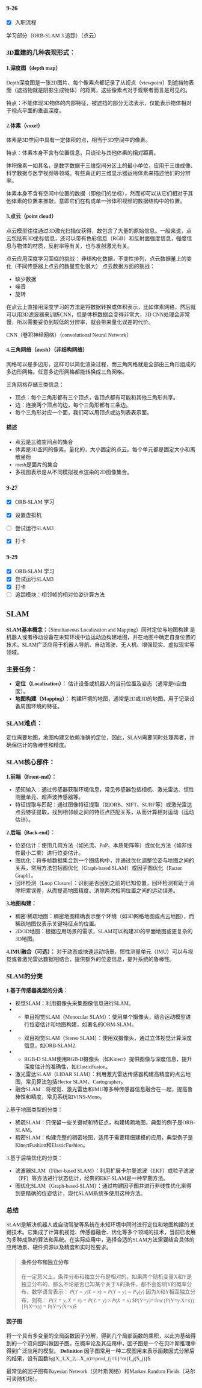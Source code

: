 <font face="楷体">

### 9-26
- [x] 入职流程


学习部分（ORB-SLAM 3 追踪）（点云）

### 3D重建的几种表现形式：
#### 1.深度图（depth map）
  Depth深度图是一张2D图片、每个像素点都记录了从视点（viewpoint）到遮挡物表面（遮挡物就是阴影生成物体）的距离，这些像素点对于观察者而言是可见的。

  特点：不能体现3D物体的内部特征，被遮挡的部分无法表示，仅能表示物体相对于视点平面的垂直深度。

#### 2.体素（voxel）
  体素是3D空间中具有一定体积的点，相当于3D空间中的像素。

  特点：体素本身不含有位置信息，只谈论与其他体素的相对距离。

  体积像素一如其名，是数字数据于三维空间分区上的最小单位，应用于三维成像、科学数据与医学视频等领域。有些真正的三维显示器运用体素来描述他们的分辨率。

  体素本身不含有空间中位置的数据（即他们的坐标），然而却可以从它们相对于其他体素的位置来推敲，意即它们在构成单一张体积视频的数据结构中的位置。

#### 3.点云（point cloud）
  点云模型往往通过3D激光扫描仪获得，故包含了大量的原始信息。一般来说，点云包括有3D坐标信息，还可以带有色彩信息（RGB）和反射面强度信息，强度信息与物体的材质，反射率等有关，也与发射激光有关。

  点云应用深度学习面临的挑战：
  非结构化数据，不变性排列，点云数据量上的变化（不同传感器上点云的数量变化很大）
  点云数据方面的挑战：
  * 缺少数据
  * 噪音
  * 旋转

  在点云上直接用深度学习的方法是将数据转换成体积表示，比如体素网格，然后就可以用3D滤波器来训练CNN，但是体积数据会变得非常大，3D CNN处理会非常慢，所以需要妥协到较低的分辨率，就会带来量化误差的代价。

  CNN（卷积神经网络）（convolutional Neural Network）

#### 4.三角网络（mesh）（非结构网络）
  网格可以是多边形，这样可以简化渲染过程，而三角网格就是全部由三角形组成的多边形网格。任意多边形网格都能转换成三角网格。

  三角网格存储三类信息：
  * 顶点：每个三角形都有三个顶点，各顶点都有可能和其他三角形共享。
  * 边：连接两个顶点的边，每个三角形都有三条边。
  * 每个三角形对应一个面，我们可以用顶点或边列表表示面。

#### 描述
* 点云是三维空间点的集合
* 体素是3D空间的像素。量化的，大小固定的点云。每个单元都是固定大小和离散坐标
* mesh是面片的集合
* 多视图表示是从不同模拟视点渲染的2D图像集合。

### 9-27
- [x] ORB-SLAM 学习
- [x] 设置虚拟机
- [ ] 尝试运行SLAM3
- [x] 打卡


### 9-29
- [x] ORB-SLAM 学习
- [x] 尝试运行SLAM3
- [x] 打卡
- [ ] 追踪模块：相邻帧的相对位姿计算方法

## SLAM
**SLAM基本概念：**（Simultaneous Localization and Mapping）同时定位与地图构建 是机器人或者移动设备在未知环境中边运动边构建地图，并在地图中确定自身位置的技术。SLAM广泛应用于机器人导航、自动驾驶、无人机、增强现实、虚拟现实等领域。

### 主要任务：
* **定位（Localization）：** 估计设备或机器人的当前位置及姿态（通常是6自由度）。
* **地图构建（Mapping）：** 构建环境的地图，通常是2D或3D的地图，用于记录设备周围环境的特征。

### SLAM难点：
定位需要地图，地图构建又依赖准确的定位，因此，SLAM需要同时处理两者，并确保估计的鲁棒性和精度。

### SLAM核心部件：
**1.前端（Front-end）：**
* 感知输入：通过传感器获取环境信息，常见传感器包括相机、激光雷达、惯性测量单元、超声波传感器等。
* 特征提取与匹配：通过图像特征提取（如ORB、SIFT、SURF等）或激光雷达点云特征提取，找到相邻帧之间的特征点匹配关系，从而计算相对运动（运动估计）。

**2.后端（Back-end）：**
* 位姿估计：使用几何方法（如光流、PnP、本质矩阵等）或优化方法（如非线性最小二乘）进行位姿估计。
* 图优化：将多帧数据集合到一个图结构中，并通过优化调整位姿与地图之间的关系，常用方法包括图优化（Graph-based SLAM）或因子图优化（Factor Graph）。
* 回环检测（Loop Closure）：识别是否回到之前的已知位置，回环检测有助于消除积累误差，从而提高地图精度。消除两次相同位置之间的运动误差。

**3.地图构建：**
* 稠密/稀疏地图：稠密地图精确表示整个环境（如3D网格地图或点云地图），而稀疏地图仅表示关键特征点的位置。
* 2D/3D地图：根据应用场景的需求，SLAM可以构建2D的平面地图或更复杂的3D地图。

**4.IMU融合（可选）：**
对于动态或快速运动场景，惯性测量单元（IMU）可以与视觉或者激光雷达数据相结合，提供额外的位姿信息，提升系统的鲁棒性。

### SLAM的分类
**1.基于传感器类型的分类：**
* 视觉SLAM：利用摄像头采集图像信息进行SLAM。
* - 单目视觉SLAM（Monocular SLAM）：使用单个摄像头，结合运动模型进行位姿估计和地图构建，如著名的ORM-SLAM。
* - 双目视觉SLAM（Stereo SLAM）：使用双摄像头，通过立体视觉计算深度信息，如ORB-SLAM2.
* - RGB-D SLAM使用RGB-D摄像头（如Kinect）提供图像与深度信息，提升深度估计的准确性，如ElasticFusion。
* 激光雷达SLAM（LIDAR SLAM）：利用激光雷达传感器构建高精度的点云地图，常见算法包括Hector SLAM、Cartographer。
* 融合SLAM：将视觉、激光雷达和IMU等多种传感器信息融合在一起，提高鲁棒性和精度，常见系统如VINS-Mono。

2.基于地图类型的分类：
* 稀疏SLAM：只保留一些关键帧和特征点，构建稀疏地图，典型的例子是ORB-SLAM。
* 稠密SLAM：构建完整的稠密地图，适用于需要精细建模的应用，典型例子是KinectFushion和ElasticFushion。

3.基于后端优化的分类：
* 滤波器SLAM（Filter-based SLAM）：利用扩展卡尔曼滤波（EKF）或粒子滤波（PF）等方法进行状态估计，经典的EKF-SLAM是一种早期方法。
* 图优化SLAM（Graph-based-SLAM）：通过构建因子图并进行非线性优化来得到更精确的位姿估计，现代SLAM系统多使用这种方法。

### 总结
SLAM是解决机器人或自动驾驶等系统在未知环境中同时进行定位和地图构建的关键技术。它集成了计算机视觉、传感器融合、优化等多个领域的技术，当前已发展为多种成熟的算法和系统。在实际应用中，选择合适的SLAM方法需要结合具体的应用场景、硬件资源以及精度和实时性要求。

> #### 条件分布和独立分布
> 在一定意义上，条件分布和独立分布是相对的，如果两个随机变量X和Y是独立分布的，那么不论是否已知某个关于X的条件，都不会影响Y的概率分布，数学语言表示：
> $P(Y=y|X=x) = P(Y=y)=P_Y(y)$
> 因为X和Y相互独立分布，则有：
> $P(Y=y,X=x)=P(Y=y)\times P(X=x)$
> $P(Y=y)=\frac{P(Y=y,X=x)}{P(X=x)} = P(Y=y|X=x)$

#### 因子图
将一个具有多变量的全局函数因子分解，得到几个局部函数的乘积，以此为基础得到的一个双向图叫做因子图。在概率论及其应用中，因子图是一个在贝叶斯推理中得到广泛应用的模型。
**Definition** 因子图常用一种二模图用来表示函数因式分解后的结果，设有函数$g(X_1,X_2,...X_n)=\prod_{j=1}^m{f_j(S_j)}$

最常见的因子图有Bayesian Network（贝叶斯网络）和Markov Random Fields（马尔可夫随机场）。


